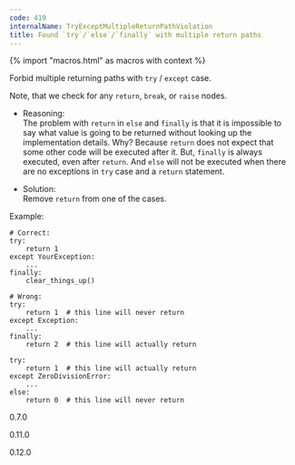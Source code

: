 ```yaml
---
code: 419
internalName: TryExceptMultipleReturnPathViolation
title: Found `try`/`else`/`finally` with multiple return paths
---
```


{% import "macros.html" as macros with context %}

Forbid multiple returning paths with `try` / `except` case.

Note, that we check for any `return`, `break`, or `raise` nodes.

  - Reasoning:  
    The problem with `return` in `else` and `finally` is that it is
    impossible to say what value is going to be returned without looking
    up the implementation details. Why? Because `return` does not expect
    that some other code will be executed after it. But, `finally` is
    always executed, even after `return`. And `else` will not be
    executed when there are no exceptions in `try` case and a `return`
    statement.

  - Solution:  
    Remove `return` from one of the cases.

Example:

    # Correct:
    try:
        return 1
    except YourException:
        ...
    finally:
        clear_things_up()
    
    # Wrong:
    try:
        return 1  # this line will never return
    except Exception:
        ...
    finally:
        return 2  # this line will actually return
    
    try:
        return 1  # this line will actually return
    except ZeroDivisionError:
        ...
    else:
        return 0  # this line will never return

<div class="versionadded">

0.7.0

</div>

<div class="versionchanged">

0.11.0

</div>

<div class="versionchanged">

0.12.0

</div>